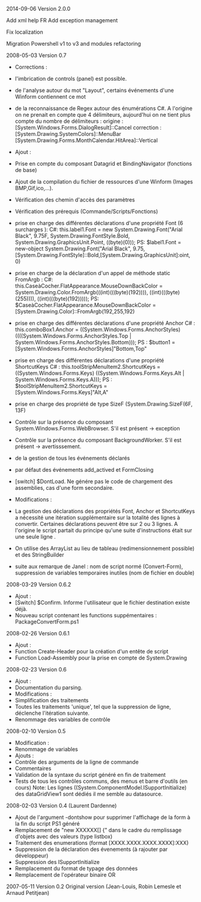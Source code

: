 ﻿2014-09-06    Version 2.0.0

  Add xml help FR
  Add exception management
  
  Fix localization
 
  Migration Powershell v1 to v3 and modules refactoring
  

2008-05-03    Version 0.7
  - Corrections :
  - l'imbrication de controls (panel) est possible.
  - de l'analyse autour du mot "Layout", certains événements d'une Winform contiennent ce mot
  - de la reconnaissance de Regex autour des énumérations C#.
  A l'origine on ne prenait en compte que 4 délimiteurs, aujourd'hui on ne tient plus compte
  du nombre de délimiteurs :
  origine :
  [System.Windows.Forms.DialogResult]::Cancel
  correction :
  [System.Drawing.SystemColors]::MenuBar
  [System.Drawing.Forms.MonthCalendar.HitArea]::Vertical
  
  - Ajout :
  - Prise en compte du composant Datagrid et BindingNavigator (fonctions de base)
  - Ajout de la compilation du fichier de ressources d'une Winform (Images BMP,Gif,ico,...).
  - Vérification des chemin d'accès des paramètres
  - Vérification des prérequis (Commande/Scripts/Fonctions)
  - prise en charge des différentes déclarations d'une propriété Font (6 surcharges ):
      C#: this.label1.Font = new System.Drawing.Font("Arial Black", 9.75F, System.Drawing.FontStyle.Bold, System.Drawing.GraphicsUnit.Point, ((byte)(0)));
      PS: $label1.Font = new-object System.Drawing.Font("Arial Black", 9.75,[System.Drawing.FontStyle]::Bold,[System.Drawing.GraphicsUnit]:oint, 0)
  - prise en charge de la déclaration d'un appel de méthode static FromArgb :
      C#: this.CaseàCocher.FlatAppearance.MouseDownBackColor = System.Drawing.Color.FromArgb(((int)(((byte)(192)))), ((int)(((byte)(255)))), ((int)(((byte)(192)))));
      PS: $CaseàCocher.FlatAppearance.MouseDownBackColor = [System.Drawing.Color]::FromArgb(192,255,192)
  - prise en charge des différentes déclarations d'une propriété Anchor
      C# : this.comboBox1.Anchor = ((System.Windows.Forms.AnchorStyles)((((System.Windows.Forms.AnchorStyles.Top | System.Windows.Forms.AnchorStyles.Bottom)));
      PS : $button1 = [System.Windows.Forms.AnchorStyles]"Bottom,Top"
  - prise en charge des différentes déclarations d'une propriété ShortcutKeys
      C# : this.toolStripMenuItem2.ShortcutKeys = ((System.Windows.Forms.Keys) ((System.Windows.Forms.Keys.Alt | System.Windows.Forms.Keys.A)));
      PS : $toolStripMenuItem2.ShortcutKeys = [System.Windows.Forms.Keys]"Alt,A"
  - prise en charge des propriété de type SizeF (System.Drawing.SizeF(6F, 13F)
  - Contrôle sur la présence du composant System.Windows.Forms.WebBrowser. S'il est présent -> exception
  - Contrôle sur la présence du composant BackgroundWorker. S'il est présent -> avertisssement.
  - de la gestion de tous les événements déclarés
  - par défaut des événements add_actived et FormClosing
  - [switch] $DontLoad. Ne génére pas le code de chargement des assemblies, cas d'une form secondaire.
  
  - Modifications :
  - La gestion des déclarations des propriétés Font, Anchor et ShortcutKeys a nécessité une itération supplémentaire
  sur la totalité des lignes à convertir. Certaines déclarations peuvent être sur 2 ou 3 lignes.
  A l'origine le script partait du principe qu'une suite d'instructions était sur une seule ligne .
  - On utilise des ArrayList au lieu de tableau (redimensionnement possible) et des StringBuilder
  - suite aux remarque de Janel : nom de script normé (Convert-Form), suppression de variables
  temporaires inutiles (nom de fichier en double)

2008-03-29    Version 0.6.2
  - Ajout :
  - [Switch] $Confirm. Informe l'utilisateur que le fichier destination existe déjà.
  - Nouveau script contenant les functions suppémentaires : PackageConvertForm.ps1

2008-02-26    Version 0.6.1
  - Ajout :
  - Function Create-Header pour la création d'un entête de script
  - Function Load-Assembly pour la prise en compte de System.Drawing


2008-02-23    Version 0.6
  - Ajout :
  - Documentation du parsing.
  - Modifications :
  - Simplification des traitements
  - Toutes les traitements 'unique', tel que la suppression de ligne, déclenche l'itération suivante.
  - Renommage des variables de contrôle
  

2008-02-10    Version 0.5
  - Modification :
  - Renommage de variables
  - Ajouts :
  - Contrôle des arguments de la ligne de commande
  - Commentaires
  - Validation de la syntaxe du script généré en fin de traitement
  - Tests de tous les contrôles communs, des menus et barre d'outils (en cours)
  Note: Les lignes ((System.ComponentModel.ISupportInitialize) des dataGridView1 sont dédiés il me semble au datasource.


2008-02-03    Version 0.4  (Laurent Dardenne)
  - Ajout de l'argument -dontshow pour supprimer l'affichage de la form à la fin du script PS1 généré
  - Remplacement de "new XXXXXX[] {" dans le cadre du remplissage d'objets avec des valeurs (type listbox)
  - Traitement des enumerations (format [XXXX.XXXX.XXXX.XXXX]:XXX)
  - Suppression de la déclaration des évenements (à rajouter par développeur)
  - Suppression des ISupportInitialize
  - Remplacement du format de typage des données
  - Remplacement de l'opérateur binaire OR

  
2007-05-11    Version 0.2 
  Original version (Jean-Louis, Robin Lemesle et Arnaud Petitjean)
